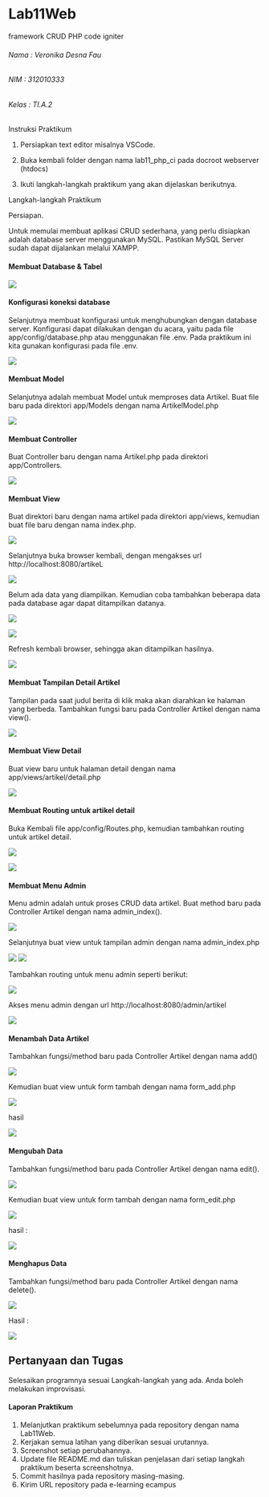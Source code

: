 # Lab11Web 
framework CRUD PHP code igniter

###### Nama : Veronika Desna Fau
###### NIM : 312010333
###### Kelas : TI.A.2

Instruksi Praktikum

1. Persiapkan text editor misalnya VSCode.

2. Buka kembali folder dengan nama lab11_php_ci pada docroot webserver (htdocs)

3. Ikuti langkah-langkah praktikum yang akan dijelaskan berikutnya.

Langkah-langkah Praktikum

Persiapan.

Untuk memulai membuat aplikasi CRUD sederhana, yang perlu disiapkan adalah 
database server menggunakan MySQL. Pastikan MySQL Server sudah dapat dijalankan 
melalui XAMPP.

#### Membuat Database & Tabel

![](img/1%20satu.jpg)



#### Konfigurasi koneksi database
Selanjutnya membuat konfigurasi untuk menghubungkan dengan database server. 
Konfigurasi dapat dilakukan dengan du acara, yaitu pada file app/config/database.php
atau menggunakan file .env. Pada praktikum ini kita gunakan konfigurasi pada file .env.

![](img/2%20dua.jpg)

#### Membuat Model
Selanjutnya adalah membuat Model untuk memproses data Artikel. Buat file baru pada 
direktori app/Models dengan nama ArtikelModel.php

![](img/3a%20view.jpg)



#### Membuat Controller
Buat Controller baru dengan nama Artikel.php pada direktori app/Controllers. 

![](img/3b%20controller.jpg)


#### Membuat View
Buat direktori baru dengan nama artikel pada direktori app/views, kemudian buat file 
baru dengan nama index.php. 

![](img/3c%20view.jpg)

Selanjutnya buka browser kembali, dengan mengakses url http://localhost:8080/artikeL

![](img/4%20empat.jpg)

Belum ada data yang diampilkan. Kemudian coba tambahkan beberapa data pada 
database agar dapat ditampilkan datanya.

![](img/5%20lima.jpg)

![](img/6%20enam.jpg)

Refresh kembali browser, sehingga akan ditampilkan hasilnya.


![](img/7%20right.jpg)


#### Membuat Tampilan Detail Artikel
Tampilan pada saat judul berita di klik maka akan diarahkan ke halaman yang berbeda. 
Tambahkan fungsi baru pada Controller Artikel dengan nama view().

![](img/8a%20detailcontroller.jpg)


#### Membuat View Detail
Buat view baru untuk halaman detail dengan nama app/views/artikel/detail.php

![](img/8b%20detailview.jpg)


#### Membuat Routing untuk artikel detail
Buka Kembali file app/config/Routes.php, kemudian tambahkan routing untuk artikel 
detail.

![](img/8c%20detailroutes.jpg)

![](img/8d%20delapan.jpg)

#### Membuat Menu Admin
Menu admin adalah untuk proses CRUD data artikel. Buat method baru pada 
Controller Artikel dengan nama admin_index(). 

![](img/9%20controlleradmin.jpg)


Selanjutnya buat view untuk tampilan admin dengan nama admin_index.php

![](img/9%20view.jpg)
![](img/9%20view2.jpg)

Tambahkan routing untuk menu admin seperti berikut:

![](img/9%20routes.jpg)


Akses menu admin dengan url http://localhost:8080/admin/artikel

![](img/admin%20css.jpg)


#### Menambah Data Artikel
Tambahkan fungsi/method baru pada Controller Artikel dengan nama add()

![](img/10%20controller.jpg)


Kemudian buat view untuk form tambah dengan nama form_add.php

![](img/10%20view.jpg)

hasil 

![](img/10%20xadminadd.jpg)

#### Mengubah Data
Tambahkan fungsi/method baru pada Controller Artikel dengan nama edit(). 

![](img/11%20edit1controller.jpg)


Kemudian buat view untuk form tambah dengan nama form_edit.php

![](img/11%20edit2view.jpg)

hasil : 

![](img/11%20edit3.jpg)


#### Menghapus Data
Tambahkan fungsi/method baru pada Controller Artikel dengan nama delete().

![](img/12%20hapus.jpg)

Hasil :

![](img/12%20hapus1.jpg)

## Pertanyaan dan Tugas

Selesaikan programnya sesuai Langkah-langkah yang ada. Anda boleh melakukan 
improvisasi.

#### Laporan Praktikum

1. Melanjutkan praktikum sebelumnya pada repository dengan nama Lab11Web.
2. Kerjakan semua latihan yang diberikan sesuai urutannya.
3. Screenshot setiap perubahannya.
4. Update file README.md dan tuliskan penjelasan dari setiap langkah praktikum 
beserta screenshotnya.
5. Commit hasilnya pada repository masing-masing.
6. Kirim URL repository pada e-learning ecampus
